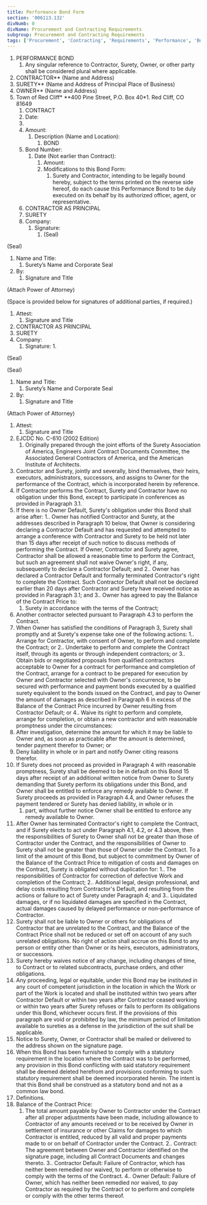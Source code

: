 ```yaml
---
title: Performance Bond Form
section: '006113.132'
divNumb: 0
divName: Procurement and Contracting Requirements
subgroup: Procurement and Contracting Requirements
tags: ['Procurement', 'Contracting', 'Requirements', 'Performance', 'Bond', 'Form']
---
```


1. PERFORMANCE BOND
   1. Any singular reference to Contractor, Surety, Owner, or other party shall be considered plural where applicable.
1. CONTRACTOR** (Name and Address)
1. SURETY** (Name and Address of Principal Place of Business)
1. OWNER** (Name and Address)
1. Town of Red Cliff*
 **400 Pine Street, P.O. Box 40*1. Red Cliff, CO 81649
   1. CONTRACT
   1. Date:
    1. 
   1. Amount:
      1. Description (Name and Location):
            1. BOND
   1. Bond Number:
      1. Date (Not earlier than Contract):
            1. Amount:
         1. Modifications to this Bond Form:
               1. Surety and Contractor, intending to be legally bound hereby, subject to the terms printed on the reverse side hereof, do each cause this Performance Bond to be duly executed on its behalf by its authorized officer, agent, or representative.
   1. CONTRACTOR AS PRINCIPAL
   1. SURETY
   1. Company:
      1. Signature:
            1. (Seal)

(Seal)
   1. Name and Title:
      1. Surety’s Name and Corporate Seal
   1. By:
      1. Signature and Title

(Attach Power of Attorney)

(Space is provided below for signatures of additional parties, if required.)
   1. Attest:
      1. Signature and Title
   1. CONTRACTOR AS PRINCIPAL
   1. SURETY
   1. Company:
      1. Signature:
         1. 

(Seal)

(Seal)
   1. Name and Title:
      1. Surety’s Name and Corporate Seal
   1. By:
      1. Signature and Title

(Attach Power of Attorney)
   1. Attest:
      1. Signature and Title
1. EJCDC No. C-610 (2002 Edition)
   1. Originally prepared through the joint efforts of the Surety Association of America, Engineers Joint Contract Documents Committee, the Associated General Contractors of America, and the American Institute of Architects.
1. Contractor and Surety, jointly and severally, bind themselves, their heirs, executors, administrators, successors, and assigns to Owner for the performance of the Contract, which is incorporated herein by reference.
2. If Contractor performs the Contract, Surety and Contractor have no obligation under this Bond, except to participate in conferences as provided in Paragraph 3.1.
3. If there is no Owner Default, Surety's obligation under this Bond shall arise after:
1.. Owner has notified Contractor and Surety, at the addresses described in Paragraph 10 below, that Owner is considering declaring a Contractor Default and has requested and attempted to arrange a conference with Contractor and Surety to be held not later than 15 days after receipt of such notice to discuss methods of performing the Contract. If Owner, Contractor and Surety agree, Contractor shall be allowed a reasonable time to perform the Contract, but such an agreement shall not waive Owner's right, if any, subsequently to declare a Contractor Default; and
2.. Owner has declared a Contractor Default and formally terminated Contractor's right to complete the Contract. Such Contractor Default shall not be declared earlier than 20 days after Contractor and Surety have received notice as provided in Paragraph 3.1; and
3.. Owner has agreed to pay the Balance of the Contract Price to:
      1. Surety in accordance with the terms of the Contract;
2. Another contractor selected pursuant to Paragraph 4.3 to perform the Contract.
4. When Owner has satisfied the conditions of Paragraph 3, Surety shall promptly and at Surety's expense take one of the following actions:
1.. Arrange for Contractor, with consent of Owner, to perform and complete the Contract; or
2.. Undertake to perform and complete the Contract itself, through its agents or through independent contractors; or
3.. Obtain bids or negotiated proposals from qualified contractors acceptable to Owner for a contract for performance and completion of the Contract, arrange for a contract to be prepared for execution by Owner and Contractor selected with Owner's concurrence, to be secured with performance and payment bonds executed by a qualified surety equivalent to the bonds issued on the Contract, and pay to Owner the amount of damages as described in Paragraph 6 in excess of the Balance of the Contract Price incurred by Owner resulting from Contractor Default; or
4.. Waive its right to perform and complete, arrange for completion, or obtain a new contractor and with reasonable promptness under the circumstances: 
1. After investigation, determine the amount for which it may be liable to Owner and, as soon as practicable after the amount is determined, tender payment therefor to Owner; or
2. Deny liability in whole or in part and notify Owner citing reasons therefor.
5. If Surety does not proceed as provided in Paragraph 4 with reasonable promptness, Surety shall be deemed to be in default on this Bond 15 days after receipt of an additional written notice from Owner to Surety demanding that Surety perform its obligations under this Bond, and Owner shall be entitled to enforce any remedy available to Owner. If Surety proceeds as provided in Paragraph 4.4, and Owner refuses the payment tendered or Surety has denied liability, in whole or in 
   1. part, without further notice Owner shall be entitled to enforce any remedy available to Owner.
6. After Owner has terminated Contractor's right to complete the Contract, and if Surety elects to act under Paragraph 4.1, 4.2, or 4.3 above, then the responsibilities of Surety to Owner shall not be greater than those of Contractor under the Contract, and the responsibilities of Owner to Surety shall not be greater than those of Owner under the Contract. To a limit of the amount of this Bond, but subject to commitment by Owner of the Balance of the Contract Price to mitigation of costs and damages on the Contract, Surety is obligated without duplication for:
1.. The responsibilities of Contractor for correction of defective Work and completion of the Contract;
2.. Additional legal, design professional, and delay costs resulting from Contractor's Default, and resulting from the actions or failure to act of Surety under Paragraph 4; and
3.. Liquidated damages, or if no liquidated damages are specified in the Contract, actual damages caused by delayed performance or non-performance of Contractor.
7. Surety shall not be liable to Owner or others for obligations of Contractor that are unrelated to the Contract, and the Balance of the Contract Price shall not be reduced or set off on account of any such unrelated obligations. No right of action shall accrue on this Bond to any person or entity other than Owner or its heirs, executors, administrators, or successors.
8. Surety hereby waives notice of any change, including changes of time, to Contract or to related subcontracts, purchase orders, and other obligations.
9. Any proceeding, legal or equitable, under this Bond may be instituted in any court of competent jurisdiction in the location in which the Work or part of the Work is located and shall be instituted within two years after Contractor Default or within two years after Contractor ceased working or within two years after Surety refuses or fails to perform its obligations under this Bond, whichever occurs first. If the provisions of this paragraph are void or prohibited by law, the minimum period of limitation available to sureties as a defense in the jurisdiction of the suit shall be applicable.
10. Notice to Surety, Owner, or Contractor shall be mailed or delivered to the address shown on the signature page.
11. When this Bond has been furnished to comply with a statutory requirement in the location where the Contract was to be performed, any provision in this Bond conflicting with said statutory requirement shall be deemed deleted herefrom and provisions conforming to such statutory requirement shall be deemed incorporated herein. The intent is that this Bond shall be construed as a statutory bond and not as a common law bond.
12. Definitions.
1. Balance of the Contract Price:
      1. The total amount payable by Owner to Contractor under the Contract after all proper adjustments have been made, including allowance to Contractor of any amounts received or to be received by Owner in settlement of insurance or other Claims for damages to which Contractor is entitled, reduced by all valid and proper payments made to or on behalf of Contractor under the Contract. 
2.. Contract: The agreement between Owner and Contractor identified on the signature page, including all Contract Documents and changes thereto. 
3.. Contractor Default: Failure of Contractor, which has neither been remedied nor waived, to perform or otherwise to comply with the terms of the Contract.
4.. Owner Default: Failure of Owner, which has neither been remedied nor waived, to pay Contractor as required by the Contract or to perform and complete or comply with the other terms thereof.

